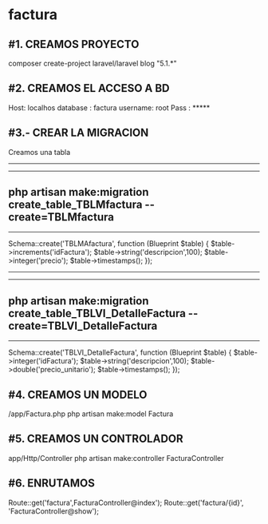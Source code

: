 # factura

#1. CREAMOS PROYECTO
----------------------------
composer create-project laravel/laravel blog "5.1.*"

#2. CREAMOS EL ACCESO A BD
-----------------------------
Host: localhos
database : factura
username: root
Pass : *****


#3.- CREAR LA MIGRACION 
----------------------------
Creamos una tabla 

------------------------------------------------------------------------
------------------------------------------------------------------------
php artisan make:migration create_table_TBLMfactura --create=TBLMfactura
------------------------------------------------------------------------
------------------------------------------------------------------------

Schema::create('TBLMAfactura', function (Blueprint $table) {
	$table->increments('idFactura');
	$table->string('descripcion',100);
	$table->integer('precio');
	$table->timestamps();
});

------------------------------------------------------------------------------------------
------------------------------------------------------------------------------------------
php artisan make:migration create_table_TBLVI_DetalleFactura --create=TBLVI_DetalleFactura
------------------------------------------------------------------------------------------
------------------------------------------------------------------------------------------

Schema::create('TBLVI_DetalleFactura', function (Blueprint $table) {
	$table->integer('idFactura');
	$table->string('descripcion',100);
	$table->double('precio_unitario');
	$table->timestamps();
});

#4. CREAMOS UN MODELO
--------------------
/app/Factura.php
php artisan make:model Factura

#5. CREAMOS UN CONTROLADOR
--------------------------
app/Http/Controller
php artisan make:controller FacturaController

#6. ENRUTAMOS 
---------------
Route::get('factura',FacturaController@index');
Route::get('factura/{id}', 'FacturaController@show');
